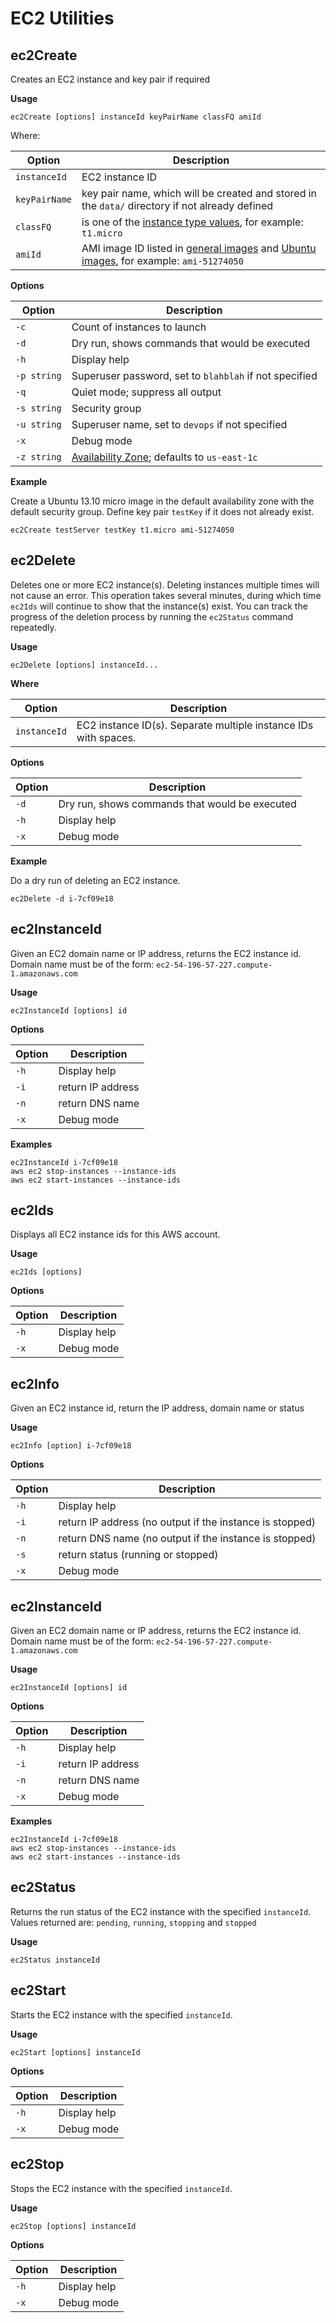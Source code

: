 # EC2 Utilities

## ec2Create
Creates an EC2 instance and key pair if required

**Usage**

    ec2Create [options] instanceId keyPairName classFQ amiId

Where:

| Option        | Description                                                                                                               |
| ------------- | ------------------------------------------------------------------------------------------------------------------------- |
| `instanceId`  | EC2 instance ID                                                                                                           |
| `keyPairName` | key pair name, which will be created and stored in the `data/` directory if not already defined                           |
| `classFQ`     | is one of the [instance type values](http://aws.amazon.com/ec2/instance-types/#instance-details), for example: `t1.micro` |
| `amiId`       | AMI image ID listed in [general images](https://aws.amazon.com/marketplace/ref=mkt_ste_amis_redirect?b_k=291) and [Ubuntu images](http://cloud-images.ubuntu.com/releases/13.10/release/), for example: `ami-51274050` |

**Options**

| Option       | Description                                                     |
| ------------ | --------------------------------------------------------------- |
| `-c`         | Count of instances to launch                                    |
| `-d`         | Dry run, shows commands that would be executed                  |
| `-h`         | Display help                                                    |
| `-p string`  | Superuser password, set to `blahblah` if not specified          |
| `-q`         | Quiet mode; suppress all output                                 |
| `-s string`  | Security group                                                  |
| `-u string`  | Superuser name, set to `devops` if not specified                |
| `-x`         | Debug mode                                                      |
| `-z string`  | [Availability Zone](http://docs.aws.amazon.com/AWSEC2/latest/UserGuide/using-regions-availability-zones.html); defaults to `us-east-1c` |

**Example**

Create a Ubuntu 13.10 micro image in the default availability zone with the default security group. 
Define key pair `testKey` if it does not already exist.

    ec2Create testServer testKey t1.micro ami-51274050

## ec2Delete
Deletes one or more EC2 instance(s).
Deleting instances multiple times will not cause an error.
This operation takes several minutes, during which time `ec2Ids` will continue to show that the instance(s) exist.
You can track the progress of the deletion process by running the `ec2Status` command repeatedly.

**Usage**

    ec2Delete [options] instanceId...

**Where**

| Option        | Description                                                                                                               |
| ------------- | ------------------------------------------------------------------------------------------------------------------------- |
| `instanceId`  | EC2 instance ID(s). Separate multiple instance IDs with spaces.                                                           |

**Options**

| Option       | Description                                                     |
| ------------ | --------------------------------------------------------------- |
| `-d`         | Dry run, shows commands that would be executed                  |
| `-h`         | Display help                                                    |
| `-x`         | Debug mode                                                      |

**Example**

Do a dry run of deleting an EC2 instance.

    ec2Delete -d i-7cf09e18

## ec2InstanceId
Given an EC2 domain name or IP address, returns the EC2 instance id.
Domain name must be of the form: `ec2-54-196-57-227.compute-1.amazonaws.com`

**Usage**

    ec2InstanceId [options] id

**Options**

| Option       | Description                                                     |
| ------------ | --------------------------------------------------------------- |
| `-h`         | Display help                                                    |
| `-i`         | return IP address                                               |
| `-n`         | return DNS name                                                 |
| `-x`         | Debug mode                                                      |

**Examples**

````
ec2InstanceId i-7cf09e18
aws ec2 stop-instances --instance-ids 
aws ec2 start-instances --instance-ids 
````

## ec2Ids
Displays all EC2 instance ids for this AWS account.

**Usage** 

    ec2Ids [options]

**Options**

| Option       | Description                                                     |
| ------------ | --------------------------------------------------------------- |
| `-h`         | Display help                                                    |
| `-x`         | Debug mode                                                      |

## ec2Info
Given an EC2 instance id, return the IP address, domain name or status

**Usage**

    ec2Info [option] i-7cf09e18

**Options**

| Option       | Description                                                     |
| ------------ | --------------------------------------------------------------- |
| `-h`         | Display help                                                    |
| `-i`         | return IP address (no output if the instance is stopped)        |
| `-n`         | return DNS name (no output if the instance is stopped)          |
| `-s`         | return status (running or stopped)                              |
| `-x`         | Debug mode                                                      |

## ec2InstanceId 
Given an EC2 domain name or IP address, returns the EC2 instance id.
Domain name must be of the form: `ec2-54-196-57-227.compute-1.amazonaws.com`

**Usage**

    ec2InstanceId [options] id

**Options**

| Option       | Description                                                     |
| ------------ | --------------------------------------------------------------- |
| `-h`         | Display help                                                    |
| `-i`         | return IP address                                               |
| `-n`         | return DNS name                                                 |
| `-x`         | Debug mode                                                      |

**Examples**

````
ec2InstanceId i-7cf09e18
aws ec2 stop-instances --instance-ids 
aws ec2 start-instances --instance-ids 
````

## ec2Status
Returns the run status of the EC2 instance with the specified `instanceId`.
Values returned are: `pending`, `running`, `stopping` and `stopped`

**Usage**

    ec2Status instanceId

## ec2Start
Starts the EC2 instance with the specified `instanceId`.

**Usage**

    ec2Start [options] instanceId

**Options**

| Option       | Description                                                     |
| ------------ | --------------------------------------------------------------- |
| `-h`         | Display help                                                    |
| `-x`         | Debug mode                                                      |

## ec2Stop
Stops the EC2 instance with the specified `instanceId`.

**Usage**

    ec2Stop [options] instanceId

**Options**

| Option       | Description                                                     |
| ------------ | --------------------------------------------------------------- |
| `-h`         | Display help                                                    |
| `-x`         | Debug mode                                                      |
